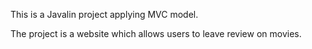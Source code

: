 This is a Javalin project applying MVC model. 

The project is a website which allows users to leave review on movies. 
